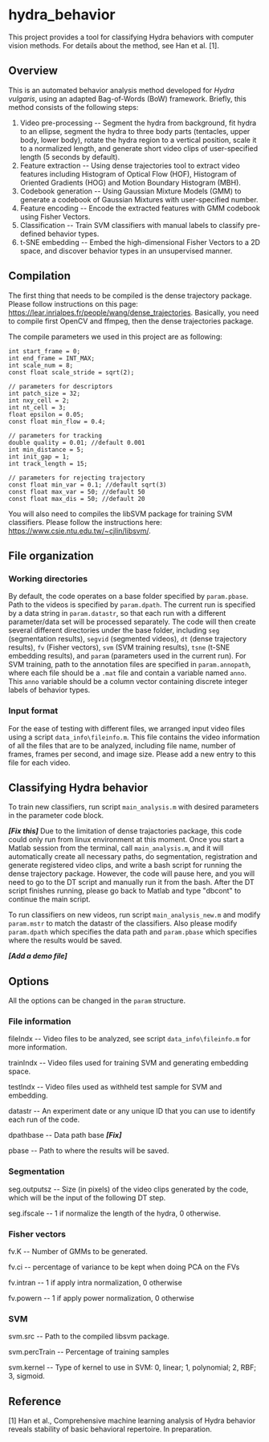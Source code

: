 # hydra_behavior
This project provides a tool for classifying Hydra behaviors with computer vision methods. For details about the method, see Han et al. [1].

## Overview
This is an automated behavior analysis method developed for _Hydra vulgaris_, using an adapted Bag-of-Words (BoW) framework. Briefly, this method consists of the following steps:
1. Video pre-processing -- Segment the hydra from background, fit hydra to an ellipse, segment the hydra to three body parts (tentacles, upper body, lower body), rotate the hydra region to a vertical position, scale it to a normalized length, and generate short video clips of user-specified length (5 seconds by default).
2. Feature extraction -- Using dense trajectories tool to extract video features including Histogram of Optical Flow (HOF), Histogram of Oriented Gradients (HOG) and Motion Boundary Histogram (MBH).
3. Codebook generation -- Using Gaussian Mixture Models (GMM) to generate a codebook of Gaussian Mixtures with user-specified number.
4. Feature encoding -- Encode the extracted features with GMM codebook using Fisher Vectors.
5. Classification -- Train SVM classifiers with manual labels to classify pre-defined behavior types.
6. t-SNE embedding -- Embed the high-dimensional Fisher Vectors to a 2D space, and discover behavior types in an unsupervised manner.

## Compilation
The first thing that needs to be compiled is the dense trajectory package. Please follow instructions on this page: https://lear.inrialpes.fr/people/wang/dense_trajectories. Basically, you need to compile first OpenCV and ffmpeg, then the dense trajectories package.

The compile parameters we used in this project are as following:
```
int start_frame = 0;
int end_frame = INT_MAX;
int scale_num = 8;
const float scale_stride = sqrt(2);

// parameters for descriptors
int patch_size = 32;
int nxy_cell = 2;
int nt_cell = 3;
float epsilon = 0.05;
const float min_flow = 0.4;

// parameters for tracking
double quality = 0.01; //default 0.001
int min_distance = 5;
int init_gap = 1;
int track_length = 15;

// parameters for rejecting trajectory
const float min_var = 0.1; //default sqrt(3)
const float max_var = 50; //default 50
const float max_dis = 50; //default 20
```

You will also need to compiles the libSVM package for training SVM classifiers. Please follow the instructions here: https://www.csie.ntu.edu.tw/~cjlin/libsvm/.

## File organization
### Working directories
By default, the code operates on a base folder specified by `param.pbase`. Path to the videos is specified by `param.dpath`. The current run is specified by a data string in `param.datastr`, so that each run with a different parameter/data set will be processed separately. The code will then create several different directories under the base folder, including `seg` (segmentation results), `segvid` (segmented videos), `dt` (dense trajectory results), `fv` (Fisher vectors), `svm` (SVM training results), `tsne` (t-SNE embedding results), and `param` (parameters used in the current run). For SVM training, path to the annotation files are specified in `param.annopath`, where each file should be a `.mat` file and contain a variable named `anno`. This `anno` variable should be a column vector containing discrete integer labels of behavior types.

### Input format
For the ease of testing with different files, we arranged input video files using a script `data_info\fileinfo.m`. This file contains the video information of all the files that are to be analyzed, including file name, number of frames, frames per second, and image size. Please add a new entry to this file for each video.

## Classifying Hydra behavior
To train new classifiers, run script `main_analysis.m` with desired parameters in the parameter code block. 

**_[Fix this]_** Due to the limitation of dense trajactories package, this code could only run from linux environment at this moment. Once you start a Matlab session from the terminal, call `main_analysis.m`, and it will automatically create all necessary paths, do segmentation, registration and generate registered video clips, and write a bash script for running the dense trajectory package. However, the code will pause here, and you will need to go to the DT script and manually run it from the bash. After the DT script finishes running, please go back to Matlab and type "dbcont" to continue the main script.

To run classifiers on new videos, run script `main_analysis_new.m` and modify `param.mstr` to match the datastr of the classifiers. Also please modify `param.dpath` which specifies the data path and `param.pbase` which specifies where the results would be saved.

**_[Add a demo file]_**

## Options
All the options can be changed in the `param` structure.

### File information
fileIndx -- Video files to be analyzed, see script `data_info\fileinfo.m` for more information.

trainIndx -- Video files used for training SVM and generating embedding space.

testIndx -- Video files used as withheld test sample for SVM and embedding.

datastr -- An experiment date or any unique ID that you can use to identify each run of the code.

dpathbase -- Data path base **_[Fix]_**

pbase -- Path to where the results will be saved.

### Segmentation
seg.outputsz -- Size (in pixels) of the video clips generated by the code, which will be the input of the following DT step.

seg.ifscale -- 1 if normalize the length of the hydra, 0 otherwise.

### Fisher vectors
fv.K -- Number of GMMs to be generated.

fv.ci -- percentage of variance to be kept when doing PCA on the FVs

fv.intran -- 1 if apply intra normalization, 0 otherwise

fv.powern -- 1 if apply power normalization, 0 otherwise

### SVM
svm.src -- Path to the compiled libsvm package.

svm.percTrain -- Percentage of training samples

svm.kernel -- Type of kernel to use in SVM: 0, linear; 1, polynomial; 2, RBF; 3, sigmoid.


## Reference
[1] Han et al., Comprehensive machine learning analysis of Hydra behavior reveals stability of basic behavioral repertoire. In preparation.
